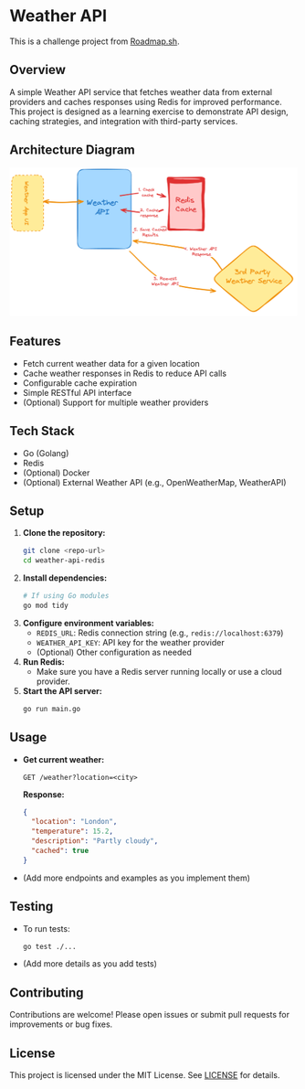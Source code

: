 # Weather API

This is a challenge project from [Roadmap.sh](https://roadmap.sh/projects/weather-api-wrapper-service).

## Overview
A simple Weather API service that fetches weather data from external providers and caches responses using Redis for improved performance. This project is designed as a learning exercise to demonstrate API design, caching strategies, and integration with third-party services.

## Architecture Diagram
![Architecture Diagram](assets/arch-diagrams.png)

## Features
- Fetch current weather data for a given location
- Cache weather responses in Redis to reduce API calls
- Configurable cache expiration
- Simple RESTful API interface
- (Optional) Support for multiple weather providers

## Tech Stack
- Go (Golang)
- Redis
- (Optional) Docker
- (Optional) External Weather API (e.g., OpenWeatherMap, WeatherAPI)

## Setup
1. **Clone the repository:**
   ```sh
   git clone <repo-url>
   cd weather-api-redis
   ```
2. **Install dependencies:**
   ```sh
   # If using Go modules
   go mod tidy
   ```
3. **Configure environment variables:**
   - `REDIS_URL`: Redis connection string (e.g., `redis://localhost:6379`)
   - `WEATHER_API_KEY`: API key for the weather provider
   - (Optional) Other configuration as needed
4. **Run Redis:**
   - Make sure you have a Redis server running locally or use a cloud provider.
5. **Start the API server:**
   ```sh
   go run main.go
   ```

## Usage
- **Get current weather:**
  ```
  GET /weather?location=<city>
  ```
  **Response:**
  ```json
  {
    "location": "London",
    "temperature": 15.2,
    "description": "Partly cloudy",
    "cached": true
  }
  ```
- (Add more endpoints and examples as you implement them)

## Testing
- To run tests:
  ```sh
  go test ./...
  ```
- (Add more details as you add tests)

## Contributing
Contributions are welcome! Please open issues or submit pull requests for improvements or bug fixes.

## License
This project is licensed under the MIT License. See [LICENSE](LICENSE) for details.